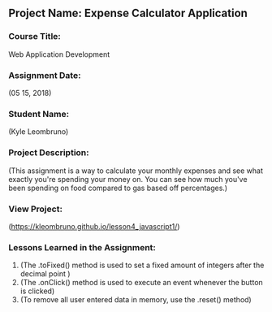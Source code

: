## Project Name:  Expense Calculator Application

### Course Title:
Web Application Development

### Assignment Date:  
(05 15, 2018)

### Student Name:  
(Kyle Leombruno)

### Project Description:
(This assignment is a way to calculate your monthly expenses and see what exactly you're spending your money on. You can see how much you've been spending on food compared to gas based off percentages.)

### View Project:
(https://kleombruno.github.io/lesson4_javascript1/)

### Lessons Learned in the Assignment:
1. (The .toFixed() method is used to set a fixed amount of integers after the decimal point )
2. (The .onClick() method is used to execute an event whenever the button is clicked)
3. (To remove all user entered data in memory, use the .reset() method)



